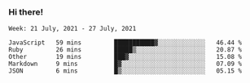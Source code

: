 ### Hi there!

<!--START_SECTION:waka-->
```text
Week: 21 July, 2021 - 27 July, 2021

JavaScript   59 mins         ███████████▓░░░░░░░░░░░░░   46.44 % 
Ruby         26 mins         █████▒░░░░░░░░░░░░░░░░░░░   20.87 % 
Other        19 mins         ███▓░░░░░░░░░░░░░░░░░░░░░   15.08 % 
Markdown     9 mins          █▓░░░░░░░░░░░░░░░░░░░░░░░   07.09 % 
JSON         6 mins          █▒░░░░░░░░░░░░░░░░░░░░░░░   05.15 % 
```
<!--END_SECTION:waka-->
